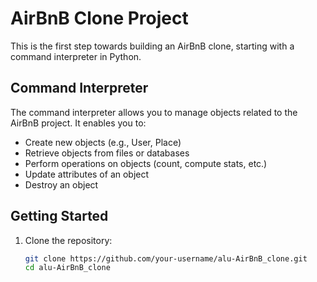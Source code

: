 # AirBnB Clone Project

This is the first step towards building an AirBnB clone, starting with a command interpreter in Python.

## Command Interpreter

The command interpreter allows you to manage objects related to the AirBnB project. It enables you to:

- Create new objects (e.g., User, Place)
- Retrieve objects from files or databases
- Perform operations on objects (count, compute stats, etc.)
- Update attributes of an object
- Destroy an object

## Getting Started

1. Clone the repository:
   ```bash
   git clone https://github.com/your-username/alu-AirBnB_clone.git
   cd alu-AirBnB_clone
